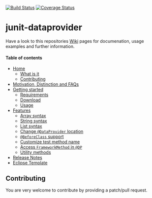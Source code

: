 [![Build Status](https://travis-ci.org/TNG/junit-dataprovider.png?branch=master)](https://travis-ci.org/TNG/junit-dataprovider)
[![Coverage Status](https://coveralls.io/repos/TNG/junit-dataprovider/badge.png?branch=master)](https://coveralls.io/r/TNG/junit-dataprovider)


junit-dataprovider
==================

Have a look to this repositories [Wiki](/TNG/junit-dataprovider/wiki/) pages for documenation, usage examples and further information.

#### Table of contents

* [Home](/TNG/junit-dataprovider/wiki)
	* [What is it](/TNG/junit-dataprovider/wiki#what-is-it)
	* [Contributing](/TNG/junit-dataprovider/wiki#contributing)
* [Motivation, Distinction and FAQs](/TNG/junit-dataprovider/wiki/Motivation,-Distinction-and-FAQs)
* [Getting started](/TNG/junit-dataprovider/wiki/Getting-started)
	* [Requirements](/TNG/junit-dataprovider/wiki/Getting-started#requirements)
	* [Download](/TNG/junit-dataprovider/wiki/Getting-started#download)
	* [Usage](/TNG/junit-dataprovider/wiki/Getting-started#usage)
* [Features](/TNG/junit-dataprovider/wiki/Features)
	* [Array syntax](/TNG/junit-dataprovider/wiki/Features#array-syntax)
	* [String syntax](/TNG/junit-dataprovider/wiki/Features#string-syntax)
	* [List syntax](/TNG/junit-dataprovider/wiki/Features#list-syntax)
	* [Change ```@DataProvider``` location](/TNG/junit-dataprovider/wiki/Features#change-dataprovider-location)
	* [```@BeforeClass``` support](/TNG/junit-dataprovider/wiki/Features#beforeclass-support)
	* [Customize test method name](/TNG/junit-dataprovider/wiki/Features#customize-test-method-name)
	* [Access ```FrameworkMethod``` in ```@DP```](/TNG/junit-dataprovider/wiki/Features#access-frameworkmethod-in-dataprovider)
	* [Utility methods](/TNG/junit-dataprovider/wiki/Features#utility-methods)
* [Release Notes](/TNG/junit-dataprovider/wiki/Release-Notes)
* [Eclipse Template](/TNG/junit-dataprovider/wiki/Eclipse-Template)


Contributing
------------

You are very welcome to contribute by providing a patch/pull request.

